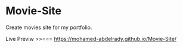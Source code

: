 # Movie-Site
Create movies site for my portfolio.

Live Previw >>=== https://mohamed-abdelrady.github.io/Movie-Site/
